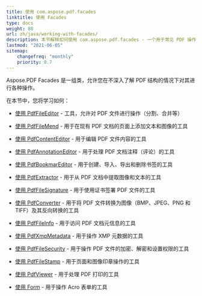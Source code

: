 ```yaml
---
title: 使用 com.aspose.pdf.facades
linktitle: 使用 Facades
type: docs
weight: 80
url: zh/java/working-with-facades/
description: 本节解释如何使用 com.aspose.pdf.facades - 一个用于常见 PDF 操作的工具集。
lastmod: "2021-06-05"
sitemap:
    changefreq: "monthly"
    priority: 0.7
---
```


Aspose.PDF Facades 是一组类，允许您在不深入了解 PDF 结构的情况下对其进行各种操作。

在本节中，您将学习如何：

- [使用 PdfFileEditor](/pdf/java/pdffileeditor-class/) - 工具，允许对 PDF 文件进行操作（分割、合并等）
- [使用 PdfFileMend](/pdf/java/pdffilemend-class/) - 用于在现有 PDF 文档的页面上添加文本和图像的工具
- [使用 PdfContentEditor](/pdf/java/pdfcontenteditor-class/) - 用于编辑 PDF 文件内容的工具
- [使用 PdfAnnotationEditor](/pdf/java/pdfannotationeditor-class/) - 用于处理 PDF 文档注释（评论）的工具

- [使用 PdfBookmarEditor](/pdf/java/working-with-bookmarks-facades/) - 用于创建、导入、导出和删除书签的工具
- [使用 PdfExtractor](/pdf/java/pdfextractor-class/) - 用于从 PDF 文档中提取图像和文本的工具
- [使用 PdfFileSignature](/pdf/java/pdffilesignature-class/) - 用于使用证书签署 PDF 文件的工具
- [使用 PdfConverter](/pdf/java/pdfconverter-class/) - 用于将 PDF 文件转换为图像（BMP、JPEG、PNG 和 TIFF）及其反向转换的工具
- [使用 PdfFileInfo](/pdf/java/pdffileinfo-class/) - 用于访问 PDF 文档元信息的工具
- [使用 PdfXmpMetadata](/pdf/java/pdfxmpmetadata-class/) - 用于操作 XMP 元数据的工具
- [使用 PdfFileSecurity](/pdf/java/pdffilesecurity-class/) - 用于操作 PDF 文件的加密、解密和设置权限的工具
- [使用 PdfFileStamp](/pdf/java/pdffilestamp-class/) - 用于页面和图像印章操作的工具
- [使用 PdfViewer](/pdf/java/pdfviewer-class/) - 用于处理 PDF 打印的工具
- [使用 Form](/pdf/java/form-class/) - 用于操作 Acro 表单的工具